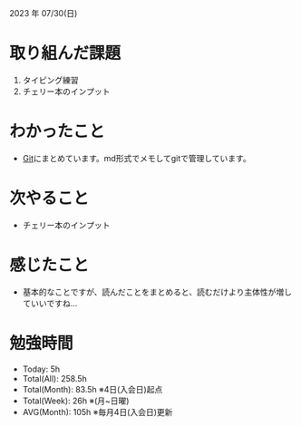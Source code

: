 2023 年 07/30(日)

# 取り組んだ課題

1. タイピング練習
2. チェリー本のインプット

# わかったこと

* [Git](https://github.com/syunsuke-I/cherry_book_syudy)にまとめています。md形式でメモしてgitで管理しています。

# 次やること

* チェリー本のインプット

# 感じたこと

* 基本的なことですが、読んだことをまとめると、読むだけより主体性が増していいですね...

# 勉強時間

* Today: 5h
* Total(All): 258.5h
* Total(Month): 83.5h ※4日(入会日)起点
* Total(Week): 26h ※(月~日曜)
* AVG(Month): 105h ※毎月4日(入会日)更新
